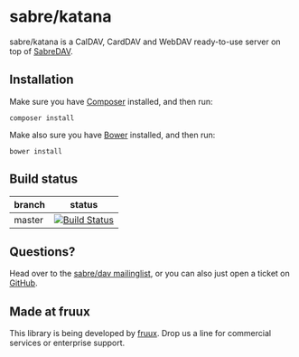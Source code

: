 sabre/katana
============

sabre/katana is a CalDAV, CardDAV and WebDAV ready-to-use server on top of
[SabreDAV](http://sabre.io/).

Installation
------------

Make sure you have [Composer][1] installed, and then run:

    composer install

Make also sure you have [Bower][5] installed, and then run:

    bower install

Build status
------------

| branch | status |
| ------ | ------ |
| master | [![Build Status](https://travis-ci.org/fruux/sabre-katana.png?branch=master)](https://travis-ci.org/fruux/sabre-katana) |


Questions?
----------

Head over to the [sabre/dav mailinglist][2], or you can also just open a ticket
on [GitHub][3].


Made at fruux
-------------

This library is being developed by [fruux][4]. Drop us a line for commercial
services or enterprise support.

[1]: http://getcomposer.org/
[2]: http://groups.google.com/group/sabredav-discuss
[3]: https://github.com/fruux/sabre-katana/issues/
[4]: https://fruux.com/
[5]: http://bower.io/
